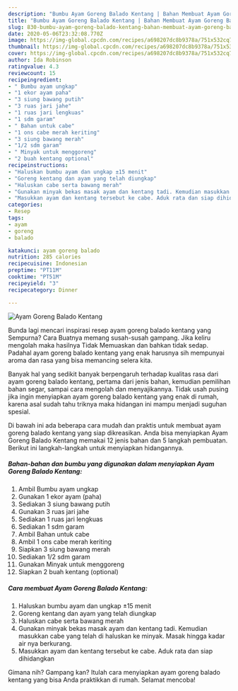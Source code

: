 ```yaml
---
description: "Bumbu Ayam Goreng Balado Kentang | Bahan Membuat Ayam Goreng Balado Kentang Yang Enak Banget"
title: "Bumbu Ayam Goreng Balado Kentang | Bahan Membuat Ayam Goreng Balado Kentang Yang Enak Banget"
slug: 830-bumbu-ayam-goreng-balado-kentang-bahan-membuat-ayam-goreng-balado-kentang-yang-enak-banget
date: 2020-05-06T23:32:08.770Z
image: https://img-global.cpcdn.com/recipes/a698207dc8b9378a/751x532cq70/ayam-goreng-balado-kentang-foto-resep-utama.jpg
thumbnail: https://img-global.cpcdn.com/recipes/a698207dc8b9378a/751x532cq70/ayam-goreng-balado-kentang-foto-resep-utama.jpg
cover: https://img-global.cpcdn.com/recipes/a698207dc8b9378a/751x532cq70/ayam-goreng-balado-kentang-foto-resep-utama.jpg
author: Ida Robinson
ratingvalue: 4.3
reviewcount: 15
recipeingredient:
- " Bumbu ayam ungkap"
- "1 ekor ayam paha"
- "3 siung bawang putih"
- "3 ruas jari jahe"
- "1 ruas jari lengkuas"
- "1 sdm garam"
- " Bahan untuk cabe"
- "1 ons cabe merah keriting"
- "3 siung bawang merah"
- "1/2 sdm garam"
- " Minyak untuk menggoreng"
- "2 buah kentang optional"
recipeinstructions:
- "Haluskan bumbu ayam dan ungkap ±15 menit"
- "Goreng kentang dan ayam yang telah diungkap"
- "Haluskan cabe serta bawang merah"
- "Gunakan minyak bekas masak ayam dan kentang tadi. Kemudian masukkan cabe yang telah di haluskan ke minyak. Masak hingga kadar air nya berkurang."
- "Masukkan ayam dan kentang tersebut ke cabe. Aduk rata dan siap dihidangkan"
categories:
- Resep
tags:
- ayam
- goreng
- balado

katakunci: ayam goreng balado 
nutrition: 285 calories
recipecuisine: Indonesian
preptime: "PT11M"
cooktime: "PT51M"
recipeyield: "3"
recipecategory: Dinner

---
```



![Ayam Goreng Balado Kentang](https://img-global.cpcdn.com/recipes/a698207dc8b9378a/751x532cq70/ayam-goreng-balado-kentang-foto-resep-utama.jpg)

Bunda lagi mencari inspirasi resep ayam goreng balado kentang yang Sempurna? Cara Buatnya memang susah-susah gampang. Jika keliru mengolah maka hasilnya Tidak Memuaskan dan bahkan tidak sedap. Padahal ayam goreng balado kentang yang enak harusnya sih mempunyai aroma dan rasa yang bisa memancing selera kita.

Banyak hal yang sedikit banyak berpengaruh terhadap kualitas rasa dari ayam goreng balado kentang, pertama dari jenis bahan, kemudian pemilihan bahan segar, sampai cara mengolah dan menyajikannya. Tidak usah pusing jika ingin menyiapkan ayam goreng balado kentang yang enak di rumah, karena asal sudah tahu triknya maka hidangan ini mampu menjadi suguhan spesial.




Di bawah ini ada beberapa cara mudah dan praktis untuk membuat ayam goreng balado kentang yang siap dikreasikan. Anda bisa menyiapkan Ayam Goreng Balado Kentang memakai 12 jenis bahan dan 5 langkah pembuatan. Berikut ini langkah-langkah untuk menyiapkan hidangannya.

<!--inarticleads1-->

##### Bahan-bahan dan bumbu yang digunakan dalam menyiapkan Ayam Goreng Balado Kentang:

1. Ambil  Bumbu ayam ungkap
1. Gunakan 1 ekor ayam (paha)
1. Sediakan 3 siung bawang putih
1. Gunakan 3 ruas jari jahe
1. Sediakan 1 ruas jari lengkuas
1. Sediakan 1 sdm garam
1. Ambil  Bahan untuk cabe
1. Ambil 1 ons cabe merah keriting
1. Siapkan 3 siung bawang merah
1. Sediakan 1/2 sdm garam
1. Gunakan  Minyak untuk menggoreng
1. Siapkan 2 buah kentang (optional)




<!--inarticleads2-->

##### Cara membuat Ayam Goreng Balado Kentang:

1. Haluskan bumbu ayam dan ungkap ±15 menit
1. Goreng kentang dan ayam yang telah diungkap
1. Haluskan cabe serta bawang merah
1. Gunakan minyak bekas masak ayam dan kentang tadi. Kemudian masukkan cabe yang telah di haluskan ke minyak. Masak hingga kadar air nya berkurang.
1. Masukkan ayam dan kentang tersebut ke cabe. Aduk rata dan siap dihidangkan




Gimana nih? Gampang kan? Itulah cara menyiapkan ayam goreng balado kentang yang bisa Anda praktikkan di rumah. Selamat mencoba!
